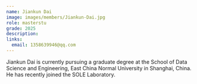 ```yaml
---
name: Jiankun Dai
image: images/members/Jiankun-Dai.jpg
role: masterstu
grade: 2025
description: 
links:
  email: 1358639946@qq.com
---
```


Jiankun Dai is currently pursuing a graduate degree at the School of Data Science and Engineering, East China Normal University in Shanghai, China. He has recently joined the SOLE Laboratory.

